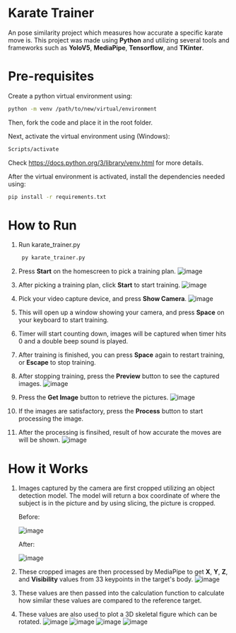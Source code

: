 # Karate Trainer #
An pose similarity project which measures how accurate a specific karate move is.
This project was made using **Python** and utilizing several tools and frameworks such as **YoloV5**, **MediaPipe**, **Tensorflow**, and **TKinter**.

# Pre-requisites #
Create a python virtual environment using:
```bash
python -m venv /path/to/new/virtual/environment
```

Then, fork the code and place it in the root folder.

Next, activate the virtual environment using (Windows):
```bash
Scripts/activate
```

Check https://docs.python.org/3/library/venv.html for more details.

After the virtual environment is activated, install the dependencies needed using:

```bash
pip install -r requirements.txt
```

# How to Run #
1. Run karate_trainer.py
   
   ```bash
    py karate_trainer.py
   ```
2. Press **Start** on the homescreen to pick a training plan.
   ![image](https://github.com/Riyuze/karate-trainer/assets/98701660/3b91e0dc-48d0-42a6-84cf-75c52a3ab7d8)
3. After picking a training plan, click **Start** to start training.
   ![image](https://github.com/Riyuze/karate-trainer/assets/98701660/63c1c839-35fb-4931-ac4b-64a609d002a9)
3. Pick your video capture device, and press **Show Camera**.
   ![image](https://github.com/Riyuze/karate-trainer/assets/98701660/eb663338-be2a-4c6f-9ca1-5d2980fe6f66)
4. This will open up a window showing your camera, and press **Space** on your keyboard to start training.
5. Timer will start counting down, images will be captured when timer hits 0 and a double beep sound is played.
6. After training is finished, you can press **Space** again to restart training, or **Escape** to stop training.
7. After stopping training, press the **Preview** button to see the captured images.
   ![image](https://github.com/Riyuze/karate-trainer/assets/98701660/d72820b5-045b-4c18-ac15-51d6113075c6)
8. Press the **Get Image** button to retrieve the pictures.
   ![image](https://github.com/Riyuze/karate-trainer/assets/98701660/0c61a1a8-0f83-4cf0-8410-3dd54a16ef08)
9. If the images are satisfactory, press the **Process** button to start processing the image.
10. After the processing is finsihed, result of how accurate the moves are will be shown.
    ![image](https://github.com/Riyuze/karate-trainer/assets/98701660/7601fd8f-ea05-401f-83d6-6b9866d1016c)

# How it Works #
1. Images captured by the camera are first cropped utilizing an object detection model.
   The model will return a box coordinate of where the subject is in the picture and by using slicing, the picture is cropped.
   
   Before:
   
   ![image](https://github.com/Riyuze/karate-trainer/assets/98701660/10322ebe-115f-4f2d-8966-5a7c31bc2190)
   
   After:
   
   ![image](https://github.com/Riyuze/karate-trainer/assets/98701660/b2c5e971-eeca-4d93-86f9-a79ae550037a)

2. These cropped images are then processed by MediaPipe to get **X**, **Y**, **Z**, and **Visibility** values from 33 keypoints in the target's body.
   ![image](https://github.com/Riyuze/karate-trainer/assets/98701660/3092ef60-22b3-4e33-86b2-8a2330e9b72b)
3. These values are then passed into the calculation function to calculate how similar these values are compared to the reference target.
4. These values are also used to plot a 3D skeletal figure which can be rotated.
   ![image](https://github.com/Riyuze/karate-trainer/assets/98701660/bf73cee8-5e14-47ce-bf50-be512f587d17)
   ![image](https://github.com/Riyuze/karate-trainer/assets/98701660/7580ff32-61c9-43ce-bfe9-aea76e119241)
   ![image](https://github.com/Riyuze/karate-trainer/assets/98701660/6219df08-b95e-4bce-97d5-6144955cb5b1)
   ![image](https://github.com/Riyuze/karate-trainer/assets/98701660/a66cfe33-be54-40c5-bd37-ddf9edad5254)
